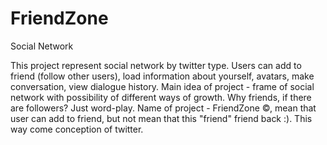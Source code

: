 # FriendZone
Social Network

This project represent social network by twitter type. Users can add to friend (follow other users), load
information about yourself, avatars, make conversation, view dialogue history. Main idea of project -
frame of social network with possibility of different ways of growth. Why friends, if there are followers?
Just word-play. Name of project - FriendZone ©, mean that user can add to friend, but not mean that
this "friend" friend back :). This way come conception of twitter.
